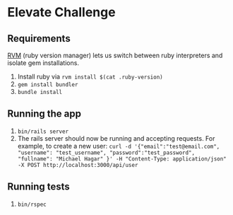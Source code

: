 # Elevate Challenge

## Requirements

[RVM](https://rvm.io/rvm/install/) (ruby version manager) lets us switch between ruby interpreters and isolate gem
installations.

1. Install ruby via `rvm install $(cat .ruby-version)`
1. `gem install bundler`
1. `bundle install`

## Running the app

1. `bin/rails server`
1. The rails server should now be running and accepting requests. For example, to create a new user:
`curl -d '{"email":"test@email.com", "username": "test_username", "password":"test_password", "fullname": "Michael Hagar" }' -H "Content-Type: application/json" -X POST http://localhost:3000/api/user`

## Running tests

1. `bin/rspec`
